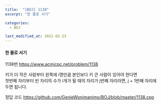 ```yaml
---
title:  "[BOJ] 1138"
excerpt: "한 줄로 서기"

categories:
  - BOJ

last_modified_at: 2021-03-23
---
```


#### 한 줄로 서기

1138번 <https://www.acmicpc.net/problem/1138>

키가 더 작은 사람부터 왼쪽에 i명만큼 본인보다 키 큰 사람이 있어야 한다면<br>
첫번째 자리부터 빈 자리의 수가 i개가 될 때의 자리가 j번째 자리라면, j + 1번째 자리에 두면 됩니다.

정답 코드 <https://github.com/GenieWonimanimo/BOJ/blob/master/1138.cpp>